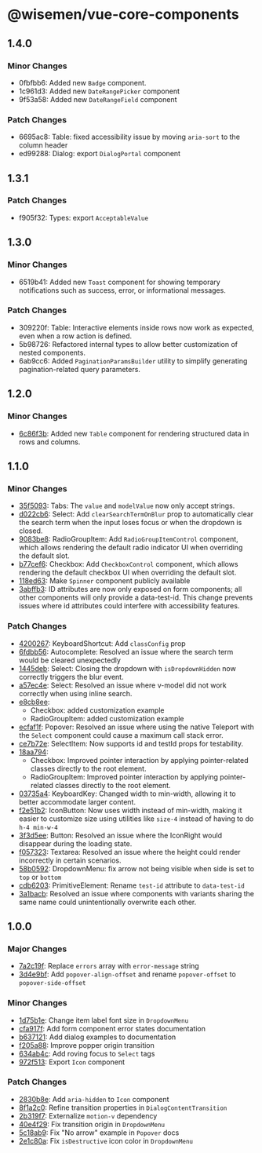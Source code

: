 # @wisemen/vue-core-components

## 1.4.0

### Minor Changes

- 0fbfbb6: Added new `Badge` component.
- 1c961d3: Added new `DateRangePicker` component
- 9f53a58: Added new `DateRangeField` component

### Patch Changes

- 6695ac8: Table: fixed accessibility issue by moving `aria-sort` to the column header
- ed99288: Dialog: export `DialogPortal` component

## 1.3.1

### Patch Changes

- f905f32: Types: export `AcceptableValue`

## 1.3.0

### Minor Changes

- 6519b41: Added new `Toast` component for showing temporary notifications such as success, error, or informational messages.

### Patch Changes

- 309220f: Table: Interactive elements inside rows now work as expected, even when a row action is defined.
- 5b98726: Refactored internal types to allow better customization of nested components.
- 6ab9cc6: Added `PaginationParamsBuilder` utility to simplify generating pagination-related query parameters.

## 1.2.0

### Minor Changes

- [6c86f3b](https://github.com/wisemen-digital/vue-core/commit/6c86f3b): Added new `Table` component for rendering structured data in rows and columns.

## 1.1.0

### Minor Changes

- [35f5093](https://github.com/wisemen-digital/vue-core/commit/35f5093): Tabs: The `value` and `modelValue` now only accept strings.
- [d022cb6](https://github.com/wisemen-digital/vue-core/commit/d022cb6): Select: Add `clearSearchTermOnBlur` prop to automatically clear the search term when the input loses focus or when the dropdown is closed.
- [9083be8](https://github.com/wisemen-digital/vue-core/commit/9083be8): RadioGroupItem: Add `RadioGroupItemControl` component, which allows rendering the default radio indicator UI when overriding the default slot.
- [b77cef6](https://github.com/wisemen-digital/vue-core/commit/b77cef6): Checkbox: Add `CheckboxControl` component, which allows rendering the default checkbox UI when overriding the default slot.
- [118ed63](https://github.com/wisemen-digital/vue-core/commit/118ed63): Make `Spinner` component publicly available
- [3abffb3](https://github.com/wisemen-digital/vue-core/commit/3abffb3): ID attributes are now only exposed on form components; all other components will only provide a data-test-id.
  This change prevents issues where id attributes could interfere with accessibility features.

### Patch Changes

- [4200267](https://github.com/wisemen-digital/vue-core/commit/4200267): KeyboardShortcut: Add `classConfig` prop
- [6fdbb56](https://github.com/wisemen-digital/vue-core/commit/6fdbb56): Autocomplete: Resolved an issue where the search term would be cleared unexpectedly
- [1445deb](https://github.com/wisemen-digital/vue-core/commit/1445deb): Select: Closing the dropdown with `isDropdownHidden` now correctly triggers the blur event.
- [a57ec4e](https://github.com/wisemen-digital/vue-core/commit/a57ec4e): Select: Resolved an issue where v-model did not work correctly when using inline search.
- [e8cb8ee](https://github.com/wisemen-digital/vue-core/commit/e8cb8ee):
  - Checkbox: added customization example
  - RadioGroupItem: added customization example
- [ecfaf1f](https://github.com/wisemen-digital/vue-core/commit/ecfaf1f): Popover: Resolved an issue where using the native Teleport with the `Select` component could cause a maximum call stack error.
- [ce7b72e](https://github.com/wisemen-digital/vue-core/commit/ce7b72e): SelectItem: Now supports id and testId props for testability.
- [18aa794](https://github.com/wisemen-digital/vue-core/commit/18aa794):
  - Checkbox: Improved pointer interaction by applying pointer-related classes directly to the root element.
  - RadioGroupItem: Improved pointer interaction by applying pointer-related classes directly to the root element.
- [03735a4](https://github.com/wisemen-digital/vue-core/commit/03735a4): KeyboardKey: Changed width to min-width, allowing it to better accommodate larger content.
- [f2e51b2](https://github.com/wisemen-digital/vue-core/commit/f2e51b2): IconButton: Now uses width instead of min-width, making it easier to customize size using utilities like `size-4` instead of having to do `h-4 min-w-4`
- [3f3d5ee](https://github.com/wisemen-digital/vue-core/commit/3f3d5ee): Button: Resolved an issue where the IconRight would disappear during the loading state.
- [f057323](https://github.com/wisemen-digital/vue-core/commit/f057323): Textarea: Resolved an issue where the height could render incorrectly in certain scenarios.
- [58b0592](https://github.com/wisemen-digital/vue-core/commit/58b0592): DropdownMenu: fix arrow not being visible when side is set to `top` or `bottom`
- [cdb6203](https://github.com/wisemen-digital/vue-core/commit/cdb6203): PrimitiveElement: Rename `test-id` attribute to `data-test-id`
- [3a1bacb](https://github.com/wisemen-digital/vue-core/commit/3a1bacb): Resolved an issue where components with variants sharing the same name could unintentionally overwrite each other.

## 1.0.0

### Major Changes

- [7a2c19f](https://github.com/wisemen-digital/vue-core/commit/7a2c19f): Replace `errors` array with `error-message` string
- [3d4e9bf](https://github.com/wisemen-digital/vue-core/commit/3d4e9bf): Add `popover-align-offset` and rename `popover-offset` to `popover-side-offset`

### Minor Changes

- [1d75b1e](https://github.com/wisemen-digital/vue-core/commit/1d75b1e): Change item label font size in `DropdownMenu`
- [cfa917f](https://github.com/wisemen-digital/vue-core/commit/cfa917f): Add form component error states documentation
- [b637121](https://github.com/wisemen-digital/vue-core/commit/b637121): Add dialog examples to documentation
- [f205a88](https://github.com/wisemen-digital/vue-core/commit/f205a88): Improve popper origin transition
- [634ab4c](https://github.com/wisemen-digital/vue-core/commit/634ab4c): Add roving focus to `Select` tags
- [972f513](https://github.com/wisemen-digital/vue-core/commit/972f513): Export `Icon` component

### Patch Changes

- [2830b8e](https://github.com/wisemen-digital/vue-core/commit/2830b8e): Add `aria-hidden` to `Icon` component
- [8f1a2c0](https://github.com/wisemen-digital/vue-core/commit/8f1a2c0): Refine transition properties in `DialogContentTransition`
- [2b319f7](https://github.com/wisemen-digital/vue-core/commit/2b319f7): Externalize `motion-v` dependency
- [40e4f29](https://github.com/wisemen-digital/vue-core/commit/40e4f29): Fix transition origin in `DropdownMenu`
- [5c18ab9](https://github.com/wisemen-digital/vue-core/commit/5c18ab9): Fix "No arrow" example in `Popover` docs
- [2e1c80a](https://github.com/wisemen-digital/vue-core/commit/2e1c80a): Fix `isDestructive` icon color in `DropdownMenu`

